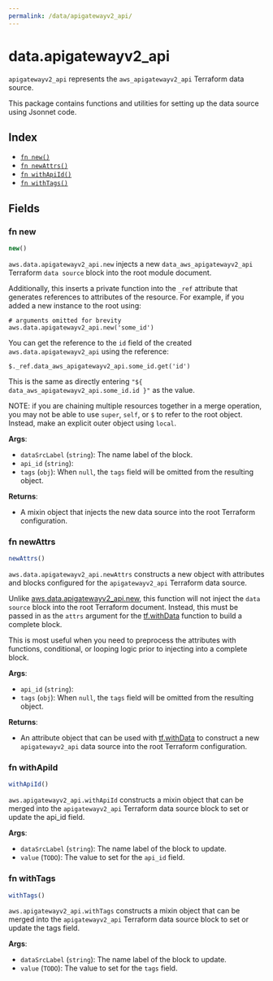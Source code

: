 ```yaml
---
permalink: /data/apigatewayv2_api/
---
```


# data.apigatewayv2_api

`apigatewayv2_api` represents the `aws_apigatewayv2_api` Terraform data source.



This package contains functions and utilities for setting up the data source using Jsonnet code.


## Index

* [`fn new()`](#fn-new)
* [`fn newAttrs()`](#fn-newattrs)
* [`fn withApiId()`](#fn-withapiid)
* [`fn withTags()`](#fn-withtags)

## Fields

### fn new

```ts
new()
```


`aws.data.apigatewayv2_api.new` injects a new `data_aws_apigatewayv2_api` Terraform `data source`
block into the root module document.

Additionally, this inserts a private function into the `_ref` attribute that generates references to attributes of the
resource. For example, if you added a new instance to the root using:

    # arguments omitted for brevity
    aws.data.apigatewayv2_api.new('some_id')

You can get the reference to the `id` field of the created `aws.data.apigatewayv2_api` using the reference:

    $._ref.data_aws_apigatewayv2_api.some_id.get('id')

This is the same as directly entering `"${ data_aws_apigatewayv2_api.some_id.id }"` as the value.

NOTE: if you are chaining multiple resources together in a merge operation, you may not be able to use `super`, `self`,
or `$` to refer to the root object. Instead, make an explicit outer object using `local`.

**Args**:
  - `dataSrcLabel` (`string`): The name label of the block.
  - `api_id` (`string`): 
  - `tags` (`obj`):  When `null`, the `tags` field will be omitted from the resulting object.

**Returns**:
- A mixin object that injects the new data source into the root Terraform configuration.


### fn newAttrs

```ts
newAttrs()
```


`aws.data.apigatewayv2_api.newAttrs` constructs a new object with attributes and blocks configured for the `apigatewayv2_api`
Terraform data source.

Unlike [aws.data.apigatewayv2_api.new](#fn-apigatewayv2apinew), this function will not inject the `data source`
block into the root Terraform document. Instead, this must be passed in as the `attrs` argument for the
[tf.withData](https://github.com/tf-libsonnet/core/tree/main/docs#fn-withdata) function to build a complete block.

This is most useful when you need to preprocess the attributes with functions, conditional, or looping logic prior to
injecting into a complete block.

**Args**:
  - `api_id` (`string`): 
  - `tags` (`obj`):  When `null`, the `tags` field will be omitted from the resulting object.

**Returns**:
  - An attribute object that can be used with [tf.withData](https://github.com/tf-libsonnet/core/tree/main/docs#fn-withdata) to construct a new `apigatewayv2_api` data source into the root Terraform configuration.


### fn withApiId

```ts
withApiId()
```

`aws.apigatewayv2_api.withApiId` constructs a mixin object that can be merged into the `apigatewayv2_api`
Terraform data source block to set or update the api_id field.



**Args**:
  - `dataSrcLabel` (`string`): The name label of the block to update.
  - `value` (`TODO`): The value to set for the `api_id` field.


### fn withTags

```ts
withTags()
```

`aws.apigatewayv2_api.withTags` constructs a mixin object that can be merged into the `apigatewayv2_api`
Terraform data source block to set or update the tags field.



**Args**:
  - `dataSrcLabel` (`string`): The name label of the block to update.
  - `value` (`TODO`): The value to set for the `tags` field.
